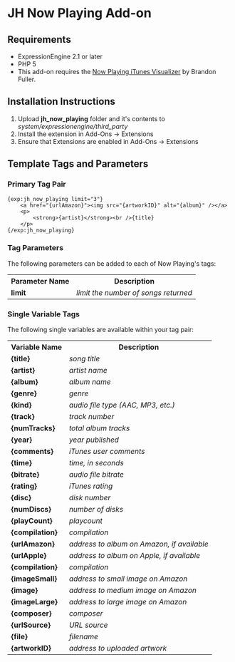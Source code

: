 # JH Now Playing Add-on

## Requirements

*   ExpressionEngine 2.1 or later 
*   PHP 5 
*   This add-on requires the <a href="http://brandon.fuller.name/archives/hacks/nowplaying/">Now Playing iTunes Visualizer</a> by Brandon Fuller. 

## Installation Instructions

1.  Upload **jh\_now\_playing** folder and it's contents to *system/expressionengine/third_party*
2.  Install the extension in Add-Ons → Extensions 
3.  Ensure that Extensions are enabled in Add-Ons → Extensions 

## Template Tags and Parameters

### Primary Tag Pair

    {exp:jh_now_playing limit="3"}
    	<a href="{urlAmazon}"><img src="{artworkID}" alt="{album}" /></a>
    	<p>
    		<strong>{artist}</strong><br />{title}
    	</p>
    {/exp:jh_now_playing}
    

### Tag Parameters

The following parameters can be added to each of Now Playing's tags:

<table><tr><th>Parameter Name</th><th>Description</th></tr>
<tr><td><strong>limit</strong></td><td><em>limit the number of songs returned</em></td></tr>
</table>

### Single Variable Tags

The following single variables are available within your tag pair: 

<table><tr><th>Variable Name</th><th>Description</th></tr>
<tr><td><strong>{title}</strong></td><td><em>song title</em></td></tr>
<tr><td><strong>{artist} </strong></td><td><em>artist name</em></td></tr>
<tr><td><strong>{album}</strong></td><td><em>album name</em></td></tr>
<tr><td><strong>{genre}</strong></td><td><em>genre</em></td></tr>
<tr><td><strong>{kind}</strong></td><td><em>audio file type (AAC, MP3, etc.)</em></td></tr>
<tr><td><strong>{track}</strong></td><td><em>track number</em></td></tr>
<tr><td><strong>{numTracks}</strong></td><td><em>total album tracks</em></td></tr>
<tr><td><strong>{year}</strong></td><td><em>year published</em></td></tr>
<tr><td><strong>{comments}</strong></td><td><em>iTunes user comments</em></td></tr>
<tr><td><strong>{time}</strong></td><td><em>time, in seconds</em></td></tr>
<tr><td><strong>{bitrate}</strong></td><td><em>audio file bitrate</em></td></tr>
<tr><td><strong>{rating}</strong></td><td><em>iTunes rating</em></td></tr>
<tr><td><strong>{disc}</strong></td><td><em>disk number</em></td></tr>
<tr><td><strong>{numDiscs}</strong></td><td><em>number of disks</em></td></tr>
<tr><td><strong>{playCount}</strong></td><td><em>playcount</em></td></tr>
<tr><td><strong>{compilation}</strong></td><td><em>compilation</em></td></tr>
<tr><td><strong>{urlAmazon}</strong></td><td><em>address to album on Amazon, if available</em></td></tr>
<tr><td><strong>{urlApple}</strong></td><td><em>address to album on Apple, if available</em></td></tr>
<tr><td><strong>{compilation}</strong></td><td><em>compilation</em></td></tr>
<tr><td><strong>{imageSmall}</strong></td><td><em>address to small image on Amazon</em></td></tr>
<tr><td><strong>{image}</strong></td><td><em>address to medium image on Amazon</em></td></tr>
<tr><td><strong>{imageLarge}</strong></td><td><em>address to large image on Amazon</em></td></tr>
<tr><td><strong>{composer}</strong></td><td><em>composer</em></td></tr>
<tr><td><strong>{urlSource}</strong></td><td><em>URL source</em></td></tr>
<tr><td><strong>{file}</strong></td><td><em>filename</em></td></tr>
<tr><td><strong>{artworkID}</strong></td><td><em>address to uploaded artwork</em></td></tr>
</table>